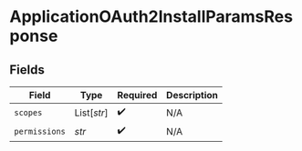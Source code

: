 # ApplicationOAuth2InstallParamsResponse


## Fields

| Field              | Type               | Required           | Description        |
| ------------------ | ------------------ | ------------------ | ------------------ |
| `scopes`           | List[*str*]        | :heavy_check_mark: | N/A                |
| `permissions`      | *str*              | :heavy_check_mark: | N/A                |